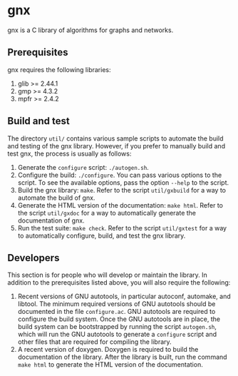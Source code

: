 # gnx

gnx is a C library of algorithms for graphs and networks.

## Prerequisites

gnx requires the following libraries:

1. glib >= 2.44.1
2. gmp >= 4.3.2
3. mpfr >= 2.4.2

## Build and test

The directory `util/` contains various sample scripts to automate the
build and testing of the gnx library.  However, if you prefer to
manually build and test gnx, the process is usually as follows:

1. Generate the `configure` script: `./autogen.sh`.
2. Configure the build: `./configure`.  You can pass various options
   to the script.  To see the available options, pass the option
   `--help` to the script.
3. Build the gnx library: `make`.  Refer to the script `util/gxbuild`
   for a way to automate the build of gnx.
4. Generate the HTML version of the documentation: `make html`.  Refer
   to the script `util/gxdoc` for a way to automatically generate the
   documentation of gnx.
5. Run the test suite: `make check`.  Refer to the script
   `util/gxtest` for a way to automatically configure, build, and test
   the gnx library.

## Developers

This section is for people who will develop or maintain the library.
In addition to the prerequisites listed above, you will also require
the following:

1. Recent versions of GNU autotools, in particular autoconf, automake,
   and libtool.  The minimum required versions of GNU autotools should
   be documented in the file `configure.ac`.  GNU autotools are
   required to configure the build system.  Once the GNU autotools are
   in place, the build system can be bootstrapped by running the
   script `autogen.sh`, which will run the GNU autotools to generate a
   `configure` script and other files that are required for compiling
   the library.
2. A recent version of doxygen.  Doxygen is required to build the
   documentation of the library.  After the library is built, run the
   command `make html` to generate the HTML version of the
   documentation.
